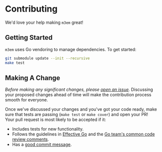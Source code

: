 Contributing
============

We'd love your help making `m3em` great!

## Getting Started

`m3em` uses Go vendoring to manage dependencies.
To get started:

```sh
git submodule update --init --recursive
make test
```

## Making A Change

*Before making any significant changes, please [open an
issue](https://github.com/m3db/m3em/issues).* Discussing your proposed changes ahead of time will make the contribution process smooth for everyone.

Once we've discussed your changes and you've got your code ready, make sure
that tests are passing (`make test` or `make cover`) and open your PR! Your
pull request is most likely to be accepted if it:

* Includes tests for new functionality.
* Follows the guidelines in [Effective Go](https://golang.org/doc/effective_go.html) and the [Go team's common code review comments](https://github.com/golang/go/wiki/CodeReviewComments).
* Has a [good commit message](http://tbaggery.com/2008/04/19/a-note-about-git-commit-messages.html).

